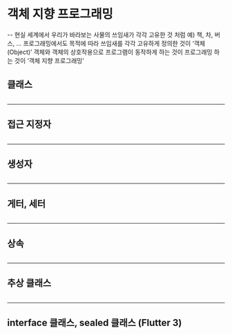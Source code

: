 # 객체 지향 프로그래밍
  -- 현실 세계에서 우리가 바라보는 사물의 쓰임새가 각각 고유한 것 처럼
    예) 책, 차, 버스, …
    프로그래밍에서도 목적에 따라 쓰임새를 각각 고유하게 정의한 것이 ‘객체(Object)’
    객체와 객체의 상호작용으로 프로그램이 동작하게 하는 것이 프로그래밍 하는 것이
    ‘객체 지향 프로그래밍’


## 클래스
  ```

  ```
***
## 접근 지정자
  ```

  ```
***
## 생성자
  ```

  ```
***
## 게터, 세터
  ```

  ```
***
## 상속
  ```

  ```
***
## 추상 클래스
  ```

  ```
***
## interface 클래스, sealed 클래스 (Flutter 3)
  ```

  ```
